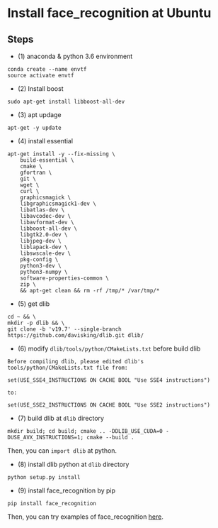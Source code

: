 # Install face_recognition at Ubuntu



## Steps


* (1) anaconda & python 3.6 environment


```
conda create --name envtf
source activate envtf
```


* (2) Install boost

```
sudo apt-get install libboost-all-dev
```


* (3) apt updage

```
apt-get -y update
```

* (4) install essential

```
apt-get install -y --fix-missing \
    build-essential \
    cmake \
    gfortran \
    git \
    wget \
    curl \
    graphicsmagick \
    libgraphicsmagick1-dev \
    libatlas-dev \
    libavcodec-dev \
    libavformat-dev \
    libboost-all-dev \
    libgtk2.0-dev \
    libjpeg-dev \
    liblapack-dev \
    libswscale-dev \
    pkg-config \
    python3-dev \
    python3-numpy \
    software-properties-common \
    zip \
    && apt-get clean && rm -rf /tmp/* /var/tmp/*
```


* (5) get dlib


```
cd ~ && \
mkdir -p dlib && \
git clone -b 'v19.7' --single-branch https://github.com/davisking/dlib.git dlib/ 
```


* (6) modify `dlib/tools/python/CMakeLists.txt` before build dlib

```
Before compiling dlib, please edited dlib's tools/python/CMakeLists.txt file from:

set(USE_SSE4_INSTRUCTIONS ON CACHE BOOL "Use SSE4 instructions")

to:

set(USE_SSE2_INSTRUCTIONS ON CACHE BOOL "Use SSE2 instructions")
```


* (7) build dlib at `dlib` directory

```
mkdir build; cd build; cmake .. -DDLIB_USE_CUDA=0 -DUSE_AVX_INSTRUCTIONS=1; cmake --build .
```

Then, you can `import dlib` at python.


* (8) install dlib python at `dlib` directory

```
python setup.py install
```


* (9) install face_recognition by pip

```
pip install face_recognition
```


Then, you can try examples of face_recognition [here](https://github.com/ageitgey/face_recognition).

